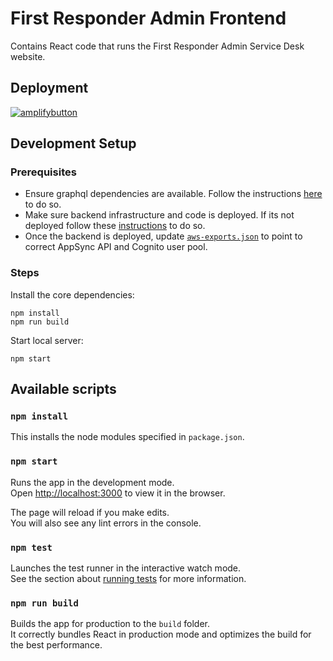 # First Responder Admin Frontend

Contains React code that runs the First Responder Admin Service Desk website.

## Deployment

[![amplifybutton](https://oneclick.amplifyapp.com/button.svg)](https://console.aws.amazon.com/amplify/home#/deploy?repo=https://github.com/UBC-CIC/first-responder-admin/tree/main)

## Development Setup
### Prerequisites

* Ensure graphql dependencies are available.
Follow the instructions [here](..backend/src/common/README.md) to do so.
* Make sure backend infrastructure and code is deployed. If its not deployed follow these [instructions](../backend/README.md) to do so.
* Once the backend is deployed, update [`aws-exports.json`](./src/aws-exports.json) to point to correct AppSync API and Cognito user pool.

### Steps

Install the core dependencies:

```
npm install
npm run build
```

Start local server:

```
npm start
```

## Available scripts
### `npm install`
This installs the node modules specified in `package.json`.
### `npm start`

Runs the app in the development mode.\
Open [http://localhost:3000](http://localhost:3000) to view it in the browser.

The page will reload if you make edits.\
You will also see any lint errors in the console.

### `npm test`

Launches the test runner in the interactive watch mode.\
See the section about [running tests](https://facebook.github.io/create-react-app/docs/running-tests) for more information.

### `npm run build`

Builds the app for production to the `build` folder.\
It correctly bundles React in production mode and optimizes the build for the best performance.